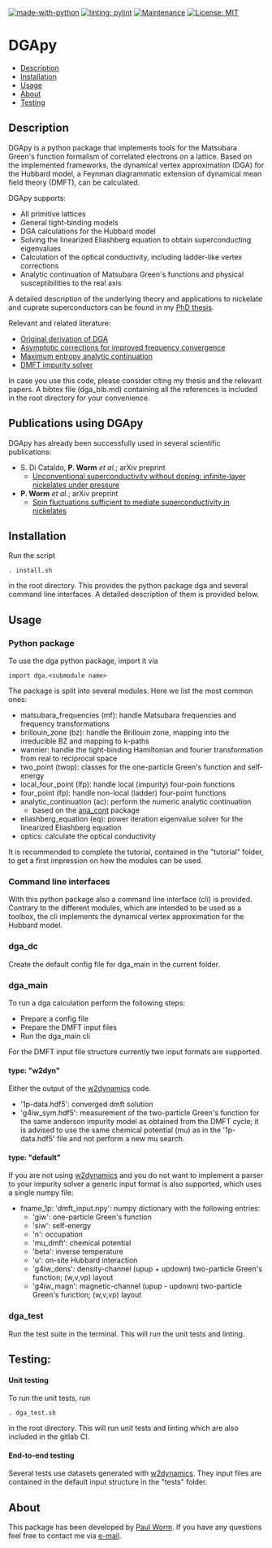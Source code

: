 
[![made-with-python](https://img.shields.io/badge/Made%20with-Python-1f425f.svg)](https://www.python.org/)
[![linting: pylint](https://img.shields.io/badge/linting-pylint-yellowgreen)](https://github.com/pylint-dev/pylint)
[![Maintenance](https://img.shields.io/badge/Maintained%3F-yes-green.svg)](https://github.com/PaulWorm/DGApy/graphs/commit-activity)
[![License: MIT](https://img.shields.io/badge/license-MIT-blue)](https://opensource.org/license/mit/)

[//]: # ([![coverage]&#40;./coverage.svg&#41;]&#40;&#41;)
# DGApy

- [Description](#description)
- [Installation](#installation)
- [Usage](#usage)
- [About](#about)
- [Testing](#testing)


## Description
DGApy is a python package that implements tools for the Matsubara Green's function formalism of correlated electrons on a 
lattice. Based on the implemented frameworks, the dynamical vertex approximation (DGA) for the Hubbard model, a Feynman 
diagrammatic 
extension of dynamical mean field theory (DMFT), can be calculated.

DGApy supports:

- All primitive lattices
- General tight-binding models
- DGA calculations for the Hubbard model
- Solving the linearized Eliashberg equation to obtain superconducting eigenvalues
- Calculation of the optical conductivity, including ladder-like vertex corrections
- Analytic continuation of Matsubara Green's functions and physical susceptibilities to the real axis

A detailed description of the underlying theory and applications to nickelate and cuprate superconductors can be found in my 
 [PhD thesis](https://repositum.tuwien.at/handle/20.500.12708/176739).

Relevant and related literature:

- [Original derivation of DGA](https://journals.aps.org/prb/abstract/10.1103/PhysRevB.75.045118)
- [Asymptotic corrections for improved frequency convergence](https://iopscience.iop.org/article/10.1088/2515-7639/ac7e6d)
- [Maximum entropy analytic continuation](https://www.sciencedirect.com/science/article/pii/S0010465522002387)
- [DMFT impurity solver](https://www.sciencedirect.com/science/article/abs/pii/S0010465518303217?via%3Dihub)


In case you use this code, please consider citing my thesis and the relevant papers. A bibtex file (dga_bib.md) containing all 
the references is included in the root directory for your convenience.

## Publications using DGApy

DGApy has already been successfully used in several scientific publications:

- S. Di Cataldo, **P. Worm** <em> et al.</em>; arXiv preprint 
  - [Unconventional superconductivity without doping: infinite-layer nickelates under 
    pressure](https://arxiv.org/abs/2311.06195)
- **P. Worm** <em> et al.</em>; arXiv preprint
  - [Spin fluctuations sufficient to mediate superconductivity in nickelates](https://arxiv.org/abs/2312.08260)

## Installation
Run the script
```
. install.sh
```
in the root directory. This provides the python package dga and several command line interfaces. A detailed description of them 
is provided below.

## Usage

### Python package

To use the dga python package, import it via

```
import dga.<submodule name>
```

The package is split into several modules. Here we list the most common ones: 

- matsubara_frequencies (mf): handle Matsubara frequencies and frequency transformations
- brillouin_zone (bz): handle the Brillouin zone, mapping into the irreducible BZ and mapping to k-paths
- wannier: handle the tight-binding Hamiltonian and fourier transformation from real to reciprocal space
- two_point (twop): classes for the one-particle Green's function and self-energy
- local_four_point (lfp): handle local (impurity) four-poin functions
- four_point (fp): handle non-local (ladder) four-point functions
- analytic_continuation (ac): perform the numeric analytic continuation 
  - based on the [ana_cont](https://github.com/josefkaufmann/ana_cont) package 
- eliashberg_equation (eq): power iteration eigenvalue solver for the linearized Eliashberg equation
- optics: calculate the optical conductivity

It is recommended to complete the tutorial, contained in the "tutorial" folder, to get a first impression on how the modules 
can be used.


### Command line interfaces

With this python package also a command line interface (cli) is provided. Contrary to the different modules, which are 
intended to be used as a toolbox, the cli implements the dynamical vertex approximation for the Hubbard model. 

### dga_dc

Create the default config file for dga_main in the current folder.

### dga_main

To run a dga calculation perform the following steps:

- Prepare a config file
- Prepare the DMFT input files
- Run the dga_main cli

For the DMFT input file structure currently two input formats are supported. 

#### type: "w2dyn"
Either the output of the [w2dynamics](https://github.com/w2dynamics/w2dynamics) code.

- '1p-data.hdf5': converged dmft solution
- 'g4iw_sym.hdf5': measurement of the two-particle Green's function for the same anderson impurity model as obtained from the 
  DMFT cycle; it is advised to use the same chemical potential (mu) as in the '1p-data.hdf5' file and not perform a new mu 
  search. 

#### type: "default"

If you are not using [w2dynamics](https://github.com/w2dynamics/w2dynamics) and you do not want to implement a parser to your impurity solver a generic input format is 
also supported, which uses a single numpy file:

- fname_1p: 'dmft_input.npy': numpy dictionary with the following entries:
  - 'giw': one-particle Green's function
  - 'siw': self-energy
  - 'n': occupation
  - 'mu_dmft': chemical potential
  - 'beta': inverse temperature
  - 'u': on-site Hubbard interaction
  - 'g4iw_dens': density-channel (upup + updown) two-particle Green's function; (w,v,vp) layout
  - 'g4iw_magn': magnetic-channel (upup - updown) two-particle Green's function; (w,v,vp) layout

### dga_test

Run the test suite in the terminal. This will run the unit tests and linting.

## Testing: 

#### Unit testing

To run the unit tests, run 

```
. dga_test.sh 
```

in the root directory. This will run unit tests and linting which are also included in the gitlab CI.

#### End-to-end testing 
Several tests use datasets generated with [w2dynamics](https://github.com/w2dynamics/w2dynamics). They input files are 
contained in the default input structure in the "tests" folder. 


## About

This package has been developed by [Paul Worm](https://www.linkedin.com/in/pworm/). If you have any questions feel free to 
contact me via [e-mail](mailto:pworm42@gmail.com).

